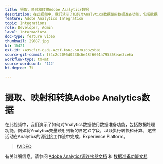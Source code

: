 ```yaml
---
title: 摄取、映射和转换Adobe Analytics数据
description: 在此视频中，我们演示了如何对Analytics数据使用数据准备功能，包括数据处理功能，例如将Analytics变量映射到新的自定义字段，以及执行转换和计算。 这些活动在Analytics的源连接工作流中完成，Experience Platform。
feature: Adobe Analytics Integration
topic: Integrations
role: Developer, Admin
level: Intermediate
doc-type: feature video
thumbnail: 29687.jpg
kt: 10421
exl-id: 74998f1c-c2d2-425f-b662-58781c825bee
source-git-commit: f54c2c2095d0230c6e48f6664a795358eae3ce6a
workflow-type: tm+mt
source-wordcount: '142'
ht-degree: 7%

---
```


# 摄取、映射和转换Adobe Analytics数据

在此视频中，我们演示了如何对Analytics数据使用数据准备功能，包括数据处理功能，例如将Analytics变量映射到新的自定义字段，以及执行转换和计算。 这些活动在Analytics的源连接工作流中完成，Experience Platform。

>[!VIDEO](https://video.tv.adobe.com/v/29687?quality=12&learn=on)

有关详细信息，请参阅 [Adobe Analytics源连接器文档](https://experienceleague.adobe.com/docs/experience-platform/sources/ui-tutorials/create/adobe-applications/analytics.html?lang=zh-Hans) 和 [数据准备功能文档](https://experienceleague.adobe.com/docs/experience-platform/data-prep/functions.html%3Flang%3Dsv).
